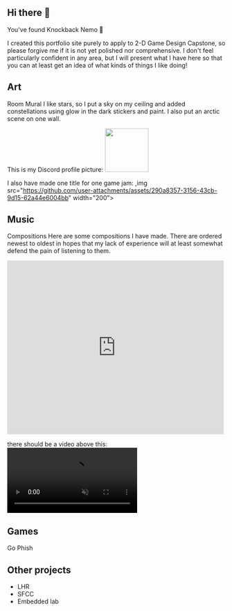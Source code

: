 ## Hi there 👋

You've found Knockback Nemo 🐠

I created this portfolio site purely to apply to 2-D Game Design Capstone, so please forgive me if it is not yet polished nor comprehensive. I don't feel particularly confident in any area, but I will present what I have here so that you can at least get an idea of what kinds of things I like doing!

## Art
Room Mural
I like stars, so I put a sky on my ceiling and added constellations using glow in the dark stickers and paint. I also put an arctic scene on one wall.

This is my Discord profile picture:
<img src="https://github.com/user-attachments/assets/8c2f1397-06e3-41ae-a5d8-fa00109ac404" width="100">

I also have made one title for one game jam:
,img src="https://github.com/user-attachments/assets/290a8357-3156-43cb-9d15-62a44e6004bb" width="200">

## Music
Compositions
Here are some compositions I have made. There are ordered newest to oldest in hopes that my lack of experience will at least somewhat defend the pain of listening to them.

<iframe src="https://utexas.app.box.com/embed/s/m4vjrku5i06v38dxbu8ictr1l0bktzt3?sortColumn=date" width="500" height="400" frameborder="0" allowfullscreen webkitallowfullscreen msallowfullscreen></iframe>

  there should be a video above this:
<video src="https://user-images.githubusercontent.com/169707/126715420-991ad821-9ac8-4b66-b79e-e0966e0f3a89.mp4" data-canonical-src="https://user-images.githubusercontent.com/169707/126715420-991ad821-9ac8-4b66-b79e-e0966e0f3a89.mp4" controls="controls" muted="muted" class="d-block rounded-bottom-2 width-fit" style="max-height:640px;">

  </video>



## Games
Go Phish


## Other projects
- LHR
- SFCC
- Embedded lab
<!--
**KnockbackNemo/KnockbackNemo** is a ✨ _special_ ✨ repository because its `README.md` (this file) appears on your GitHub profile.

Here are some ideas to get you started:

- 🔭 I’m currently working on ...
- 🌱 I’m currently learning ...
- 👯 I’m looking to collaborate on ...
- 🤔 I’m looking for help with ...
- 💬 Ask me about ...
- 📫 How to reach me: ...
- 😄 Pronouns: ...
- ⚡ Fun fact: ...
-->
